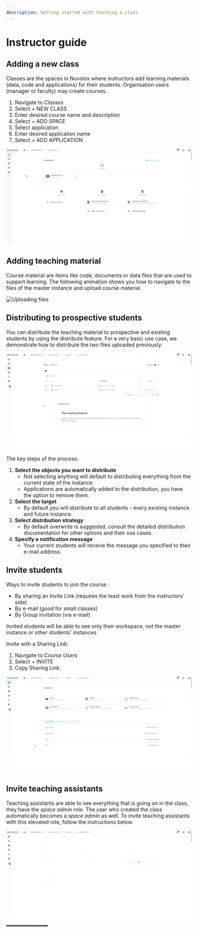 ```yaml
---
description: Getting started with teaching a class
---
```


# Instructor guide

## Adding a new class

Classes are the spaces in Nuvolos where instructors add learning materials \(data, code and applications\) for their students. Organisation users \(manager or faculty\) may create courses.

1. Navigate to _Classes_
2. Select + NEW CLASS 
3. Enter desired course name and description
4. Select + ADD SPACE
5. Select application
6. Enter desired application name
7. Select + ADD APPLICATION

![Creating a class](../.gitbook/assets/class_create_1_final%20%282%29.gif)

## Adding teaching material

Course material are items like code, documents or data files that are used to support learning. The following animation shows you how to navigate to the files of the master instance and upload course material.

![Uploading files](../.gitbook/assets/upload_file_final.gif)

## Distributing to prospective students

You can distribute the teaching material to prospective and existing students by using the distribute feature. For a very basic use case, we demonstrate how to distribute the two files uploaded previously.

![The distribution process](../.gitbook/assets/distribute_final.gif)

The key steps of the process:

1. **Select the objects you want to distribute**
   * Not selecting anything will default to distributing everything from the current state of the instance.
   * Applications are automatically added to the distribution, you have the option to remove them.
2. **Select the target**
   * By default you will distribute to all students - every existing instance and future instance.
3. **Select distribution strategy**
   * By default overwrite is suggested, consult the detailed distribution documentation for other options and their use cases.
4. **Specify a notification message**
   * Your current students will receive the message you specified to their e-mail address.

## Invite students

Ways to invite students to join the course :

* By sharing an Invite Link \(requires the least work from the instructors' side\)
* By e-mail \(good for small classes\)
* By Group invitation \(via e-mail\)

Invited students will be able to see only their workspace, not the master instance or other students' instances.

Invite with a Sharing Link:

1. Navigate to _Course Users_
2. Select + INVITE
3. Copy Sharing Link.

![Generating an invitation link](../.gitbook/assets/invitation_link_final.gif)

## Invite teaching assistants

Teaching assistants are able to see everything that is going on in the class, they have the _space admin_ role. The user who created the class automatically becomes a _space admin_ as well. To invite teaching assistants with this elevated role, follow the instructions below.

![Inviting a teaching assistant](../.gitbook/assets/space_admin_invite_final.gif)



